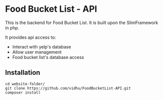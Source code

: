 # Food Bucket List - API

This is the backend for Food Bucket List. It is built upon the SlimFramework in php. 

It provides api access to:

  - Interact with yelp's database
  - Allow user management
  - Food bucket list's database access

## Installation
```
cd website-folder/
git clone https://github.com/vidhu/FoodBucketList-API.git
composer install
```